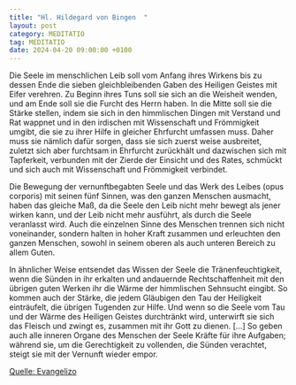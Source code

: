 ```yaml
---
title: "Hl. Hildegard von Bingen  "
layout: post
category: MEDITATIO
tag: MEDITATIO
date: 2024-04-20 09:00:00 +0100
---
```

Die Seele im menschlichen Leib soll vom Anfang ihres Wirkens bis zu dessen Ende die sieben gleichbleibenden Gaben des Heiligen Geistes mit Eifer verehren. Zu Beginn ihres Tuns soll sie sich an die Weisheit wenden, und am Ende soll sie die Furcht des Herrn haben. In die Mitte soll sie die Stärke stellen, indem sie sich in den himmlischen Dingen mit Verstand und Rat wappnet und in den irdischen mit Wissenschaft und Frömmigkeit umgibt, die sie zu ihrer Hilfe in gleicher Ehrfurcht umfassen muss.<!--more--> Daher muss sie nämlich dafür sorgen, dass sie sich zuerst weise ausbreitet, zuletzt sich aber furchtsam in Ehrfurcht zurückhält und dazwischen sich mit Tapferkeit, verbunden mit der Zierde der Einsicht und des Rates, schmückt und sich auch mit Wissenschaft und Frömmigkeit verbindet.

Die Bewegung der vernunftbegabten Seele und das Werk des Leibes (opus corporis) mit seinen fünf Sinnen, was den ganzen Menschen ausmacht, haben das gleiche Maß, da die Seele den Leib nicht mehr bewegt als jener wirken kann, und der Leib nicht mehr ausführt, als durch die Seele veranlasst wird. Auch die einzelnen Sinne des Menschen trennen sich nicht voneinander, sondern halten in hoher Kraft zusammen und erleuchten den ganzen Menschen, sowohl in seinem oberen als auch unteren Bereich zu allem Guten.

In ähnlicher Weise entsendet das Wissen der Seele die Tränenfeuchtigkeit, wenn die Sünden in ihr erkalten und andauernde Rechtschaffenheit mit den übrigen guten Werken ihr die Wärme der himmlischen Sehnsucht eingibt. So kommen auch der Stärke, die jedem Gläubigen den Tau der Heiligkeit einträufelt, die übrigen Tugenden zur Hilfe. Und wenn so die Seele vom Tau und der Wärme des Heiligen Geistes durchtränkt wird, unterwirft sie sich das Fleisch und zwingt es, zusammen mit ihr Gott zu dienen. […] So geben auch alle inneren Organe des Menschen der Seele Kräfte für ihre Aufgaben; während sie, um die Gerechtigkeit zu vollenden, die Sünden verachtet, steigt sie mit der Vernunft wieder empor.

[Quelle: Evangelizo](https://evangeliumtagfuertag.org/DE/gospel)